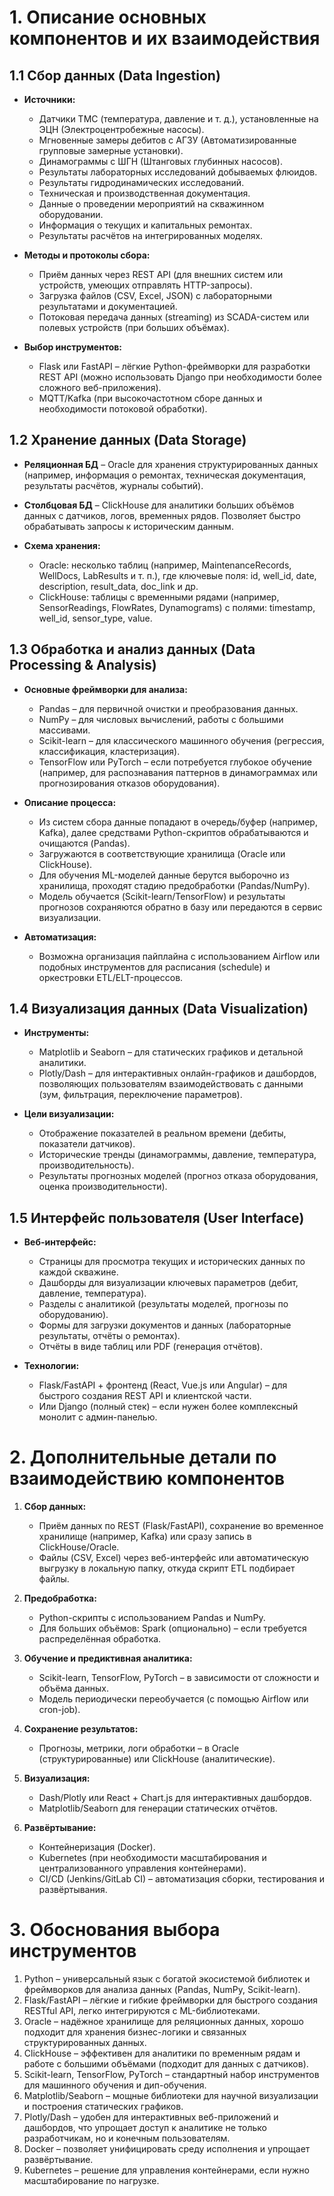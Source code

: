 # 1. Описание основных компонентов и их взаимодействия

## 1.1 Сбор данных (Data Ingestion)

- **Источники:**
  - Датчики ТМС (температура, давление и т. д.), установленные на ЭЦН (Электроцентробежные насосы).
  - Мгновенные замеры дебитов с АГЗУ (Автоматизированные групповые замерные установки).
  - Динамограммы с ШГН (Штанговых глубинных насосов).
  - Результаты лабораторных исследований добываемых флюидов.
  - Результаты гидродинамических исследований.
  - Техническая и производственная документация.
  - Данные о проведении мероприятий на скважинном оборудовании.
  - Информация о текущих и капитальных ремонтах.
  - Результаты расчётов на интегрированных моделях.

- **Методы и протоколы сбора:**
  - Приём данных через REST API (для внешних систем или устройств, умеющих отправлять HTTP-запросы).
  - Загрузка файлов (CSV, Excel, JSON) с лабораторными результатами и документацией.
  - Потоковая передача данных (streaming) из SCADA-систем или полевых устройств (при больших объёмах).

- **Выбор инструментов:**
  - Flask или FastAPI – лёгкие Python-фреймворки для разработки REST API (можно использовать Django при необходимости более сложного веб-приложения).
  - MQTT/Kafka (при высокочастотном сборе данных и необходимости потоковой обработки).

## 1.2 Хранение данных (Data Storage)

- **Реляционная БД** – Oracle для хранения структурированных данных (например, информация о ремонтах, техническая документация, результаты расчётов, журналы событий).
- **Столбцовая БД** – ClickHouse для аналитики больших объёмов данных с датчиков, логов, временных рядов. Позволяет быстро обрабатывать запросы к историческим данным.

- **Схема хранения:**
  - Oracle: несколько таблиц (например, MaintenanceRecords, WellDocs, LabResults и т. п.), где ключевые поля: id, well_id, date, description, result_data, doc_link и др.
  - ClickHouse: таблицы с временными рядами (например, SensorReadings, FlowRates, Dynamograms) с полями: timestamp, well_id, sensor_type, value.

## 1.3 Обработка и анализ данных (Data Processing & Analysis)

- **Основные фреймворки для анализа:**
  - Pandas – для первичной очистки и преобразования данных.
  - NumPy – для числовых вычислений, работы с большими массивами.
  - Scikit-learn – для классического машинного обучения (регрессия, классификация, кластеризация).
  - TensorFlow или PyTorch – если потребуется глубокое обучение (например, для распознавания паттернов в динамограммах или прогнозирования отказов оборудования).

- **Описание процесса:**
  - Из систем сбора данные попадают в очередь/буфер (например, Kafka), далее средствами Python-скриптов обрабатываются и очищаются (Pandas).
  - Загружаются в соответствующие хранилища (Oracle или ClickHouse).
  - Для обучения ML-моделей данные берутся выборочно из хранилища, проходят стадию предобработки (Pandas/NumPy).
  - Модель обучается (Scikit-learn/TensorFlow) и результаты прогнозов сохраняются обратно в базу или передаются в сервис визуализации.

- **Автоматизация:**
  - Возможна организация пайплайна с использованием Airflow или подобных инструментов для расписания (schedule) и оркестровки ETL/ELT-процессов.

## 1.4 Визуализация данных (Data Visualization)

- **Инструменты:**
  - Matplotlib и Seaborn – для статических графиков и детальной аналитики.
  - Plotly/Dash – для интерактивных онлайн-графиков и дашбордов, позволяющих пользователям взаимодействовать с данными (зум, фильтрация, переключение параметров).

- **Цели визуализации:**
  - Отображение показателей в реальном времени (дебиты, показатели датчиков).
  - Исторические тренды (динамограммы, давление, температура, производительность).
  - Результаты прогнозных моделей (прогноз отказа оборудования, оценка производительности).

## 1.5 Интерфейс пользователя (User Interface)

- **Веб-интерфейс:**
  - Страницы для просмотра текущих и исторических данных по каждой скважине.
  - Дашборды для визуализации ключевых параметров (дебит, давление, температура).
  - Разделы с аналитикой (результаты моделей, прогнозы по оборудованию).
  - Формы для загрузки документов и данных (лабораторные результаты, отчёты о ремонтах).
  - Отчёты в виде таблиц или PDF (генерация отчётов).

- **Технологии:**
  - Flask/FastAPI + фронтенд (React, Vue.js или Angular) – для быстрого создания REST API и клиентской части.
  - Или Django (полный стек) – если нужен более комплексный монолит с админ-панелью.

# 2. Дополнительные детали по взаимодействию компонентов

1. **Сбор данных:**
   - Приём данных по REST (Flask/FastAPI), сохранение во временное хранилище (например, Kafka) или сразу запись в ClickHouse/Oracle.
   - Файлы (CSV, Excel) через веб-интерфейс или автоматическую выгрузку в локальную папку, откуда скрипт ETL подбирает файлы.

2. **Предобработка:**
   - Python-скрипты с использованием Pandas и NumPy.
   - Для больших объёмов: Spark (опционально) – если требуется распределённая обработка.

3. **Обучение и предиктивная аналитика:**
   - Scikit-learn, TensorFlow, PyTorch – в зависимости от сложности и объёма данных.
   - Модель периодически переобучается (с помощью Airflow или cron-job).

4. **Сохранение результатов:**
   - Прогнозы, метрики, логи обработки – в Oracle (структурированные) или ClickHouse (аналитические).

5. **Визуализация:**
   - Dash/Plotly или React + Chart.js для интерактивных дашбордов.
   - Matplotlib/Seaborn для генерации статических отчётов.

6. **Развёртывание:**
   - Контейнеризация (Docker).
   - Kubernetes (при необходимости масштабирования и централизованного управления контейнерами).
   - CI/CD (Jenkins/GitLab CI) – автоматизация сборки, тестирования и развёртывания.

# 3. Обоснования выбора инструментов

1. Python – универсальный язык с богатой экосистемой библиотек и фреймворков для анализа данных (Pandas, NumPy, Scikit-learn).
2. Flask/FastAPI – лёгкие и гибкие фреймворки для быстрого создания RESTful API, легко интегрируются с ML-библиотеками.
3. Oracle – надёжное хранилище для реляционных данных, хорошо подходит для хранения бизнес-логики и связанных структурированных данных.
4. ClickHouse – эффективен для аналитики по временным рядам и работе с большими объёмами (подходит для данных с датчиков).
5. Scikit-learn, TensorFlow, PyTorch – стандартный набор инструментов для машинного обучения и дип-обучения.
6. Matplotlib/Seaborn – мощные библиотеки для научной визуализации и построения статических графиков.
7. Plotly/Dash – удобен для интерактивных веб-приложений и дашбордов, что упрощает доступ к аналитике не только разработчикам, но и конечным пользователям.
8. Docker – позволяет унифицировать среду исполнения и упрощает развёртывание.
9. Kubernetes – решение для управления контейнерами, если нужно масштабирование по нагрузке.